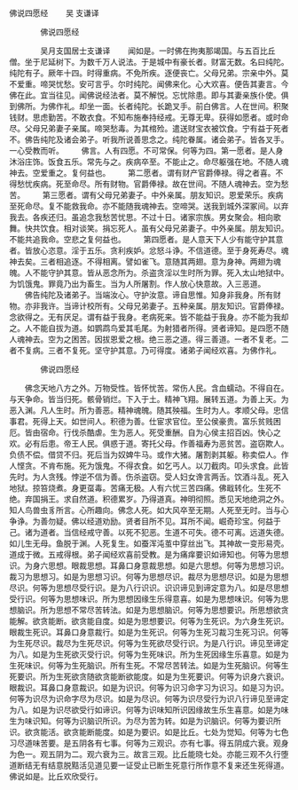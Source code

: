   佛说四愿经
　　吴 支谦译




　　　　佛说四愿经

　　　　吴月支国居士支谦译
　　闻如是。一时佛在拘夷那竭国。与五百比丘僧。坐于尼延树下。为数千万人说法。于是城中有豪长者。财富无数。名曰纯陀。纯陀有子。厥年十四。时得重病。不免所疾。逐便丧亡。父母兄弟。宗亲中外。莫不爱重。啼哭忧愁。安可言乎。尔时纯陀。闻佛来化。心大欢喜。便告其妻言。今佛在此。宜当往见。闻佛说经法者。莫不解悦。忘忧除患。即与其妻亲族仆使。俱到佛所。为佛作礼。却坐一面。长者纯陀。长跪叉手。前白佛言。人在世间。积聚钱财。思虑勤苦。不敢衣食。不知布施奉持经戒。无尊无卑。获得如愿者。或时命尽。父母兄弟妻子亲属。啼哭愁毒。为其棺殓。遣送财宝衣被饮食。宁有益于死者不。佛告纯陀及诸会弟子。听我所说善思念之。纯陀眷属。诸会弟子。皆各叉手。一心受教而听。
　　佛言。人有四愿。不可常保。何等为四。第一愿者。是人身沐浴庄饰。饭食五乐。常先与之。疾病卒至。不能止之。命尽躯强在地。不随人魂神去。空爱重之。复何益也。
　　第二愿者。谓有财产官爵俸禄。得之者喜。不得愁忧疾病。死至命尽。所有财物。官爵俸禄。故在世间。不随人魂神去。空为愁苦。
　　第三愿者。谓有父母兄弟妻子。中外亲属。朋友知识。恩爱荣乐。疾病至死命尽。复不能救我命。亦不能随我魂神去。空啼哭。送我到城外深冢间。以弃我去。各疾还归。虽追念我愁苦忧思。不过十日。诸家宗族。男女聚会。相向歌舞。快共饮食。相对谈笑。捐忘死人。虽有父母兄弟妻子。中外亲属。朋友知识。不能共追我命。空悲之复何益也。
　　第四愿者。是人意天下人少有能守护其意者。皆放心恣意。淫于五乐。贪利疾妒。忿怒斗诤。不信道德。至于身死寿尽。魂神去矣。三者相追逐。不得相离。譬如雀飞。意随其两翅。意为身神。两翅为魂魄。人不能守护其意。皆从恶念所为。杀盗贪淫以生时所为罪。死入太山地狱中。为饥饿鬼。罪竟乃出为畜生。当为人所屠割。作人放心快意故。入三恶道。
　　佛告纯陀及诸弟子。当端汝心。守护汝意。谛自思惟。知身非我身。所有财物。亦非我许。当谛计校所有。父母兄弟妻子。五种亲属。朋友知识。官爵俸禄。念欲得之。无有厌足。谓有益于我身。老病死来。皆不能益于我身。亦不能为我却之。人不能自拔为道。如鹦鹉鸟爱其毛尾。为射猎者所得。贤者谛知。是四愿不随人魂神去。空为之困苦。因拔恩爱之根。绝三恶之道。得三善道。一者不复老。二者不复病。三者不复死。坚守护其意。乃可得度。诸弟子闻经欢喜。为佛作礼。

　　　　佛说四愿经

　　佛念天地八方之外。万物受性。皆怀忧苦。常伤人民。含血蠕动。不得自在。与天争命。皆当归死。骸骨销烂。下入于土。精神飞翔。展转五道。为善上天。为恶入渊。凡人生时。所为善恶。精神魂魄。随其殃福。生时为人。孝顺父母。忠信事君。死得上天。如世间人。积德为善。仕宦求官位。至公侯豪贵。富乐贫贱困厄。皆由宿命。行伐杀酷虐。生为恶人。死受重酬。自为心侯主招百凶。快心之欢。必有后患。帝王人民。俱惑于道。寄托父母。作善福寿为恶贫苦。盗窃欺人。负债不偿。借贷不归。死后当为奴婢牛马。或作大猪。屠割剥其躯。称卖偿人。作人悭贪。不肯布施。死为饿鬼。不得衣食。如乞丐人。以刀截肉。叩头求食。此皆先时。为人贪残。悖逆不信为善。伤杀盗窃。受人妇女谗言两舌。饮酒斗乱。死入地狱。掠笞烧煮。身更虿毒。苦痛无极。人有六忧三苦四痛。佛戢转化。生死不绝。弃国捐王。求自然道。积德累岁。乃得道真。神明彻照。悉见天地绝洞之外。知人鸟兽虫豸所言。心所趣向。佛念人死。如大风卒至无期。人死至无时。当与心争诤。为善勿疑。佛以经道劝励。贤者目所不见。耳所不闻。崛奇珍宝。何益于己。诸为道者。当信经戒守善。以死不犯恶。生道不可失。德不可离。远道失德。如儿生无母。鱼脱于渊。人死复生。如蚕浑沌茧中穿丝出飞。其神故一变形易壳。道成于微。五戒得根。弟子闻经欢喜前受教。是为痛痒要识如谛知也。何等为思想识。为身六思想。眼裁思想。耳鼻口身意裁思想。如是六思想。何等为思想习识。裁习为思想习。如是为思想习识。何等为思想尽识。裁尽为思想尽识。如是为思想尽识。何等为思想尽受行识。是为八行识识。识识谛见到谛定意为八。如是尽思想受行识。何等为思想味识。所为思想因缘生乐得意喜。如是为思想味识。何等为思想脑识。所为思想不常尽苦转法。如是为思想脑识。何等为思想要识。所思想欲贪能解。欲贪能断。欲贪能自度。如是为思想要识。何等为生死识。为六身生死识。眼裁生死识。耳鼻口身意裁行。如是为生死识。何等为生死习裁习生死习识。何等为生死尽识。裁尽为生死尽识。何等为生死欲尽受行识。为是八行识。谛见至谛定为八。如是为生死欲灭受行识。何等为生死味识。所为生死因缘生乐喜意。如是为生死味识。何等为生死脑识。所有生死。不常尽苦转法。如是为生死脑识。何等生死要识。所为生死欲贪随欲贪能断欲能度。如是为生死要识。何等为识身六衰识。眼裁识。耳鼻口身意裁识。如是为识识。何等为识习命字习为识习。如是习为识。何等为识尽为识命字尽为尽识。如是为尽识。何等为识尽受行为识八行谛见至谛定为八。如是为识尽欲受行如谛识。何等为识味知所识因缘故生乐生喜意。如是为味生为味识知。何等为识脑识所识。为尽为苦为转。如是为识脑识。何等为要识所识。欲贪能活。欲贪能断能度。如是为要识。如是比丘。七处为觉知。何等为七色习尽道味苦要。是五阴各有七事。何等为三观识。亦有七事。得五阴成六衰。观身为色一。观五阴为二。观六衰为三。故言三观。比丘能晓七处。亦能三观不久行堕道断结无有结意脱黠活见道见要一证受止已断生死意行所作意不复来还生死得道。佛说如是。比丘欢欣受行。

